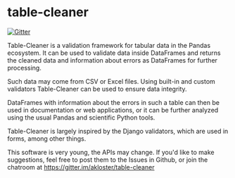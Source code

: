 # table-cleaner

[![Gitter](https://badges.gitter.im/Join%20Chat.svg)](https://gitter.im/akloster/table-cleaner?utm_source=badge&utm_medium=badge&utm_campaign=pr-badge&utm_content=badge)

Table-Cleaner is a validation framework for tabular data in the Pandas
ecosystem. It can be used to validate data inside DataFrames and returns the
cleaned data and information about errors as DataFrames for further processing.

Such data may come from CSV or Excel files. Using built-in and custom
validators Table-Cleaner can be used to ensure data integrity.

DataFrames with information about the errors in such a table can then be used in
documentation or web applications, or it can be further analyzed using the
usual Pandas and scientific Python tools.

Table-Cleaner is largely inspired by the Django validators, which are used in
forms, among other things.

This software is very young, the APIs may change. If you'd like to make
suggestions, feel free to post them to the Issues in Github, or
join the chatroom at https://gitter.im/akloster/table-cleaner
